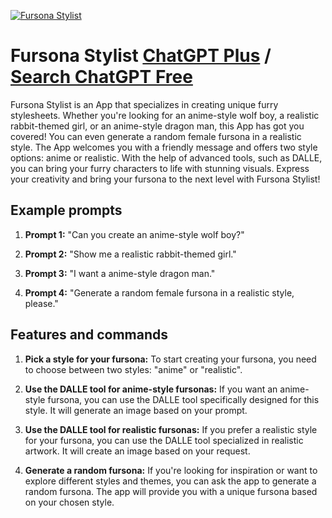 
[![Fursona Stylist](https://files.oaiusercontent.com/file-ZuzUyXk4a4RNoTIjUW3jpIla?se=2123-10-19T05%3A15%3A55Z&sp=r&sv=2021-08-06&sr=b&rscc=max-age%3D31536000%2C%20immutable&rscd=attachment%3B%20filename%3DDALL%25C2%25B7E%25202023-11-12%252013.13.29%2520-%2520Wide%2520oil%2520painting%2520illustration%2520of%2520a%2520youthful%2520and%2520spirited%2520anthropomorphic%2520dragon%2520character%2520in%2520kemono%2520style%252C%2520viewed%2520from%2520the%2520front.%2520The%2520character%2520has%2520v.png&sig=p2boXSwkemnPuWEPDbIelCnp3OOI1qrSyCakn8iiiLQ%3D)](https://chat.openai.com/g/g-WfHJdrWzq-fursona-stylist)

# Fursona Stylist [ChatGPT Plus](https://chat.openai.com/g/g-WfHJdrWzq-fursona-stylist) / [Search ChatGPT Free](https://gptcall.net/index.html#/?search=Fursona%20Stylist)

Fursona Stylist is an App that specializes in creating unique furry stylesheets. Whether you're looking for an anime-style wolf boy, a realistic rabbit-themed girl, or an anime-style dragon man, this App has got you covered! You can even generate a random female fursona in a realistic style. The App welcomes you with a friendly message and offers two style options: anime or realistic. With the help of advanced tools, such as DALLE, you can bring your furry characters to life with stunning visuals. Express your creativity and bring your fursona to the next level with Fursona Stylist!

## Example prompts

1. **Prompt 1:** "Can you create an anime-style wolf boy?"

2. **Prompt 2:** "Show me a realistic rabbit-themed girl."

3. **Prompt 3:** "I want a anime-style dragon man."

4. **Prompt 4:** "Generate a random female fursona in a realistic style, please."


## Features and commands

1. **Pick a style for your fursona:** To start creating your fursona, you need to choose between two styles: "anime" or "realistic".

2. **Use the DALLE tool for anime-style fursonas:** If you want an anime-style fursona, you can use the DALLE tool specifically designed for this style. It will generate an image based on your prompt.

3. **Use the DALLE tool for realistic fursonas:** If you prefer a realistic style for your fursona, you can use the DALLE tool specialized in realistic artwork. It will create an image based on your request.

4. **Generate a random fursona:** If you're looking for inspiration or want to explore different styles and themes, you can ask the app to generate a random fursona. The app will provide you with a unique fursona based on your chosen style.


